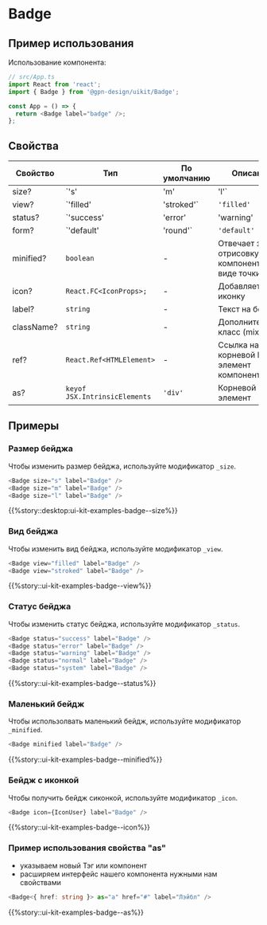 # Badge

## Пример использования

Использование компонента:

```ts
// src/App.ts
import React from 'react';
import { Badge } from '@gpn-design/uikit/Badge';

const App = () => {
  return <Badge label="badge" />;
};
```

## Свойства

<!-- props:start -->

| Свойство   | Тип                                                     | По умолчанию | Описание                                      |
| ---------- | ------------------------------------------------------- | ------------ | --------------------------------------------- |
| size?      | `'s' | 'm' | 'l'`                                       | `'m'`        | Размер                                        |
| view?      | `'filled' | 'stroked'`                                  | `'filled'`   | Вид                                           |
| status?    | `'success' | 'error' | 'warning' | 'normal' | 'system'` | `'normal'`   | Статус                                        |
| form?      | `'default' | 'round'`                                   | `'default'`  | Форма                                         |
| minified?  | `boolean`                                               | -            | Отвечает за отрисовку компонента в виде точки |
| icon?      | `React.FC<IconProps>;`                                  | -            | Добавляет иконку                              |
| label?     | `string`                                                | -            | Текст на бейдже                               |
| className? | `string`                                                | -            | Дополнительный класс (mix)                    |
| ref?       | `React.Ref<HTMLElement>`                                | -            | Ссылка на корневой DOM элемент компонента     |
| as?        | `keyof JSX.IntrinsicElements`                           | `'div'`      | Корневой элемент                              |

<!-- props:end -->

## Примеры

### Размер бейджа

Чтобы изменить размер бейджа, используйте модификатор `_size`.

```ts
<Badge size="s" label="Badge" />
<Badge size="m" label="Badge" />
<Badge size="l" label="Badge" />
```

{{%story::desktop:ui-kit-examples-badge--size%}}

### Вид бейджа

Чтобы изменить вид бейджа, используйте модификатор `_view`.

```ts
<Badge view="filled" label="Badge" />
<Badge view="stroked" label="Badge" />
```

{{%story::ui-kit-examples-badge--view%}}

### Статус бейджа

Чтобы изменить статус бейджа, используйте модификатор `_status`.

```ts
<Badge status="success" label="Badge" />
<Badge status="error" label="Badge" />
<Badge status="warning" label="Badge" />
<Badge status="normal" label="Badge" />
<Badge status="system" label="Badge" />
```

{{%story::ui-kit-examples-badge--status%}}

### Маленький бейдж

Чтобы использолвать маленький бейдж, используйте модификатор `_minified`.

```ts
<Badge minified label="Badge" />
```

{{%story::ui-kit-examples-badge--minified%}}

### Бейдж с иконкой

Чтобы получить бейдж сиконкой, используйте модификатор `_icon`.

```ts
<Badge icon={IconUser} label="Badge" />
```

{{%story::ui-kit-examples-badge--icon%}}

### Пример использования свойства "as"

- указываем новый Тэг или компонент
- расширяем интерфейс нашего компонента нужными нам свойствами

```ts
<Badge<{ href: string }> as="a" href="#" label="Лэйбл" />
```

{{%story::ui-kit-examples-badge--as%}}

